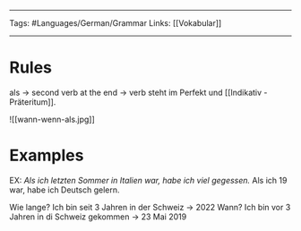 ___
Tags: #Languages/German/Grammar 
Links: [[Vokabular]]
___
# Rules
als -> second verb at the end -> verb steht im Perfekt und [[Indikativ - Präteritum]].

![[wann-wenn-als.jpg]]

# Examples
EX: *Als ich letzten Sommer in Italien war, habe ich viel gegessen.*
Als ich 19 war, habe ich Deutsch gelern.

Wie lange? Ich bin seit 3 Jahren in der Schweiz -> 2022
Wann? Ich bin vor 3 Jahren in di Schweiz gekommen -> 23 Mai 2019